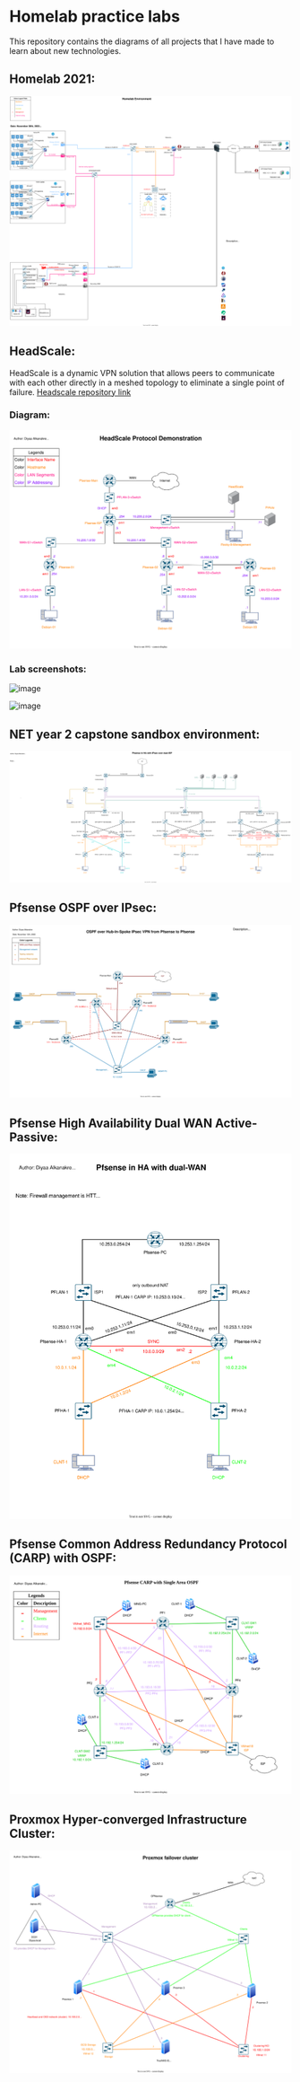 # Homelab practice labs

This repository contains the diagrams of all projects that I have made to learn about new technologies.

## Homelab 2021:

![diagram](./Homelab/2021/Home_Network-Primary_Slide.drawio.svg)

## HeadScale:

HeadScale is a dynamic VPN solution that allows peers to communicate with each other directly in a meshed topology to eliminate a single point of failure. [Headscale repository link](https://github.com/juanfont/headscale)

### Diagram:

![diagram](./HeadScale-lab/HeadScale_Research_Project.drawio.svg)

### Lab screenshots:

![image](https://user-images.githubusercontent.com/26883110/221480327-e8c12013-b953-473a-8241-6395cddb2542.png)

![image](https://user-images.githubusercontent.com/26883110/221480516-ddf5424d-a3b0-424e-8de0-20e176d04bd7.png)

## NET year 2 capstone sandbox environment:

![diagram](./NET_Year_2_Sandbox_Environment/NET_Year2_Capstone_sandbox.drawio.svg)

## Pfsense OSPF over IPsec:

![diagram](./Pfsense_OSPF_over_IPsec/OSPF_over_Hub-in-Spoke-IPsec_VTI_Pfsense.drawio.svg)

## Pfsense High Availability Dual WAN Active-Passive:

![diagram](./Pfsense_HA_dual_WAN/Pfsense_HA_CARP-Page-1.drawio.svg)

## Pfsense Common Address Redundancy Protocol (CARP) with OSPF:

![diagram](./Pfsense_CARP_With_OSPF/Pfsense_CARP_with_Single_Area_OSPF-Page-1.drawio.svg)

## Proxmox Hyper-converged Infrastructure Cluster:

![diagram](./Proxmox_HCI_Cluster/Proxmox_HCI_Lab_exported.drawio.svg)